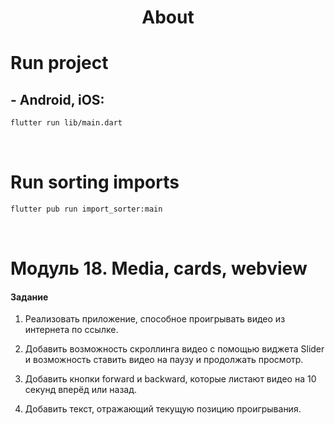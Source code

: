 <h1 align="center">About</h1>

# Run project
## - Android, iOS:
```sh
flutter run lib/main.dart
```

<br />

# Run sorting imports
```sh
flutter pub run import_sorter:main
```

<br />

# Модуль 18. Media, cards, webview

#### Задание

1. Реализовать приложение, способное проигрывать видео из интернета по ссылке.

2. Добавить возможность скроллинга видео с помощью виджета Slider и возможность ставить видео на паузу и продолжать просмотр.

3. Добавить кнопки forward и backward, которые листают видео на 10 секунд вперёд или назад.

4. Добавить текст, отражающий текущую позицию проигрывания.
